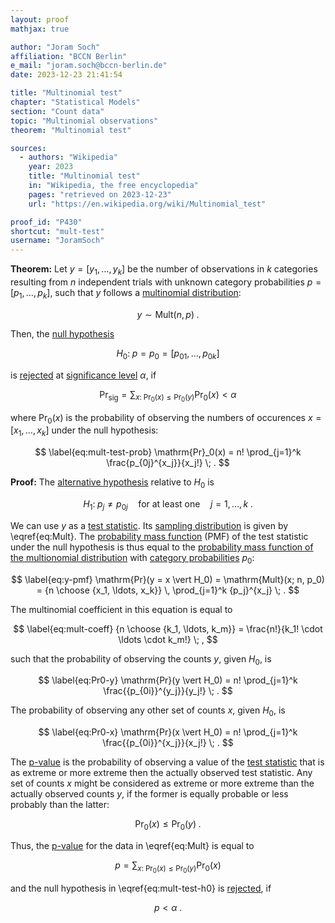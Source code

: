 ```yaml
---
layout: proof
mathjax: true

author: "Joram Soch"
affiliation: "BCCN Berlin"
e_mail: "joram.soch@bccn-berlin.de"
date: 2023-12-23 21:41:54

title: "Multinomial test"
chapter: "Statistical Models"
section: "Count data"
topic: "Multinomial observations"
theorem: "Multinomial test"

sources:
  - authors: "Wikipedia"
    year: 2023
    title: "Multinomial test"
    in: "Wikipedia, the free encyclopedia"
    pages: "retrieved on 2023-12-23"
    url: "https://en.wikipedia.org/wiki/Multinomial_test"

proof_id: "P430"
shortcut: "mult-test"
username: "JoramSoch"
---
```



**Theorem:** Let $y = [y_1, \ldots, y_k]$ be the number of observations in $k$ categories resulting from $n$ independent trials with unknown category probabilities $p = [p_1, \ldots, p_k]$, such that $y$ follows a [multinomial distribution](/D/mult):

$$ \label{eq:Mult}
y \sim \mathrm{Mult}(n,p) \; .
$$

Then, the [null hypothesis](/D/h0)

$$ \label{eq:mult-test-h0}
H_0: \; p = p_0 = [p_{01}, \ldots, p_{0k}]
$$

is [rejected](/D/test) at [significance level](/D/alpha) $\alpha$, if

$$ \label{eq:mult-test-rej}
\mathrm{Pr}_\mathrm{sig} = \sum_{x: \; \mathrm{Pr}_0(x) \leq \mathrm{Pr}_0(y)} \mathrm{Pr}_0(x) < \alpha
$$

where $\mathrm{Pr}_0(x)$ is the probability of observing the numbers of occurences $x = [x_1, \ldots, x_k]$ under the null hypothesis:

$$ \label{eq:mult-test-prob}
\mathrm{Pr}_0(x) = n! \prod_{j=1}^k \frac{p_{0j}^{x_j}}{x_j!} \; .
$$


**Proof:** The [alternative hypothesis](/D/h1) relative to $H_0$ is

$$ \label{eq:bin-test-h1}
H_1: \; p_j \neq p_{0j} \quad \text{for at least one} \quad j = 1, \ldots, k \; .
$$

We can use $y$ as a [test statistic](/D/tstat). Its [sampling distribution](/D/dist-samp) is given by \eqref{eq:Mult}. The [probability mass function](/D/pmf) (PMF) of the test statistic under the null hypothesis is thus equal to the [probability mass function of the multionomial distribution](/P/mult-pmf) with [category probabilities](/D/mult) $p_0$:

$$ \label{eq:y-pmf}
\mathrm{Pr}(y = x \vert H_0) = \mathrm{Mult}(x; n, p_0) = {n \choose {x_1, \ldots, x_k}} \, \prod_{j=1}^k {p_j}^{x_j} \; .
$$

The multinomial coefficient in this equation is equal to

$$ \label{eq:mult-coeff}
{n \choose {k_1, \ldots, k_m}} = \frac{n!}{k_1! \cdot \ldots \cdot k_m!} \; ,
$$

such that the probability of observing the counts $y$, given $H_0$, is

$$ \label{eq:Pr0-y}
\mathrm{Pr}(y \vert H_0) = n! \prod_{j=1}^k \frac{{p_{0i}}^{y_j}}{y_j!} \; .
$$

The probability of observing any other set of counts $x$, given $H_0$, is

$$ \label{eq:Pr0-x}
\mathrm{Pr}(x \vert H_0) = n! \prod_{j=1}^k \frac{{p_{0i}}^{x_j}}{x_j!} \; .
$$

The [p-value](/D/pval) is the probability of observing a value of the [test statistic](/D/tstat) that is as extreme or more extreme then the actually observed test statistic. Any set of counts $x$ might be considered as extreme or more extreme than the actually observed counts $y$, if the former is equally probable or less probably than the latter:

$$ \label{eq:mult-test-cond}
\mathrm{Pr}_0(x) \leq \mathrm{Pr}_0(y) \; .
$$

Thus, the [p-value](/D/pval) for the data in \eqref{eq:Mult} is equal to

$$ \label{eq:mult-test-p}
p = \sum_{x: \; \mathrm{Pr}_0(x) \leq \mathrm{Pr}_0(y)} \mathrm{Pr}_0(x)
$$

and the null hypothesis in \eqref{eq:mult-test-h0} is [rejected](/D/test), if

$$ \label{eq:mult-test-rej-qed}
p < \alpha \; .
$$